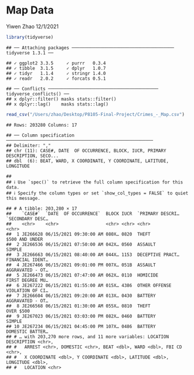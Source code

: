 Map Data
================
Yiwen Zhao
12/1/2021

``` r
library(tidyverse)
```

    ## ── Attaching packages ─────────────────────────────────────── tidyverse 1.3.1 ──

    ## ✓ ggplot2 3.3.5     ✓ purrr   0.3.4
    ## ✓ tibble  3.1.5     ✓ dplyr   1.0.7
    ## ✓ tidyr   1.1.4     ✓ stringr 1.4.0
    ## ✓ readr   2.0.2     ✓ forcats 0.5.1

    ## ── Conflicts ────────────────────────────────────────── tidyverse_conflicts() ──
    ## x dplyr::filter() masks stats::filter()
    ## x dplyr::lag()    masks stats::lag()

``` r
read_csv("/Users/zhao/Desktop/P8105-Final-Project/Crimes_-_Map.csv")
```

    ## Rows: 203280 Columns: 17

    ## ── Column specification ────────────────────────────────────────────────────────
    ## Delimiter: ","
    ## chr (11): CASE#, DATE  OF OCCURRENCE, BLOCK, IUCR, PRIMARY DESCRIPTION, SECO...
    ## dbl  (6): BEAT, WARD, X COORDINATE, Y COORDINATE, LATITUDE, LONGITUDE

    ## 
    ## ℹ Use `spec()` to retrieve the full column specification for this data.
    ## ℹ Specify the column types or set `show_col_types = FALSE` to quiet this message.

    ## # A tibble: 203,280 × 17
    ##    `CASE#`  `DATE  OF OCCURRENCE`  BLOCK IUCR  `PRIMARY DESCRI… `SECONDARY DESC…
    ##    <chr>    <chr>                  <chr> <chr> <chr>            <chr>           
    ##  1 JE266628 06/15/2021 09:30:00 AM 080X… 0820  THEFT            $500 AND UNDER  
    ##  2 JE266536 06/15/2021 07:50:00 AM 042X… 0560  ASSAULT          SIMPLE          
    ##  3 JE266663 06/15/2021 08:40:00 AM 044X… 1153  DECEPTIVE PRACT… FINANCIAL IDENT…
    ##  4 JE267466 06/15/2021 09:01:00 PM 007X… 051B  ASSAULT          AGGRAVATED - OT…
    ##  5 JE266473 06/15/2021 07:47:00 AM 062X… 0110  HOMICIDE         FIRST DEGREE MU…
    ##  6 JE267222 06/15/2021 01:55:00 AM 015X… 4386  OTHER OFFENSE    VIOLATION OF CI…
    ##  7 JE266604 06/15/2021 09:20:00 AM 013X… 0430  BATTERY          AGGRAVATED - OT…
    ##  8 JE266568 06/15/2021 01:30:00 AM 055X… 0810  THEFT            OVER $500       
    ##  9 JE267023 06/15/2021 03:03:00 PM 082X… 0460  BATTERY          SIMPLE          
    ## 10 JE267234 06/15/2021 04:45:00 PM 107X… 0486  BATTERY          DOMESTIC BATTER…
    ## # … with 203,270 more rows, and 11 more variables: LOCATION DESCRIPTION <chr>,
    ## #   ARREST <chr>, DOMESTIC <chr>, BEAT <dbl>, WARD <dbl>, FBI CD <chr>,
    ## #   X COORDINATE <dbl>, Y COORDINATE <dbl>, LATITUDE <dbl>, LONGITUDE <dbl>,
    ## #   LOCATION <chr>
